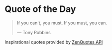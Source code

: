 # Quote of the Day

<!-- QUOTE_START -->
> If you can't, you must. If you must, you can.
>
> — Tony Robbins

Inspirational quotes provided by <a href="https://zenquotes.io/" target="_blank">ZenQuotes API</a>
<!-- QUOTE_END -->
